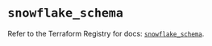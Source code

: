 # `snowflake_schema`

Refer to the Terraform Registry for docs: [`snowflake_schema`](https://registry.terraform.io/providers/snowflake-labs/snowflake/0.97.0/docs/resources/schema).
